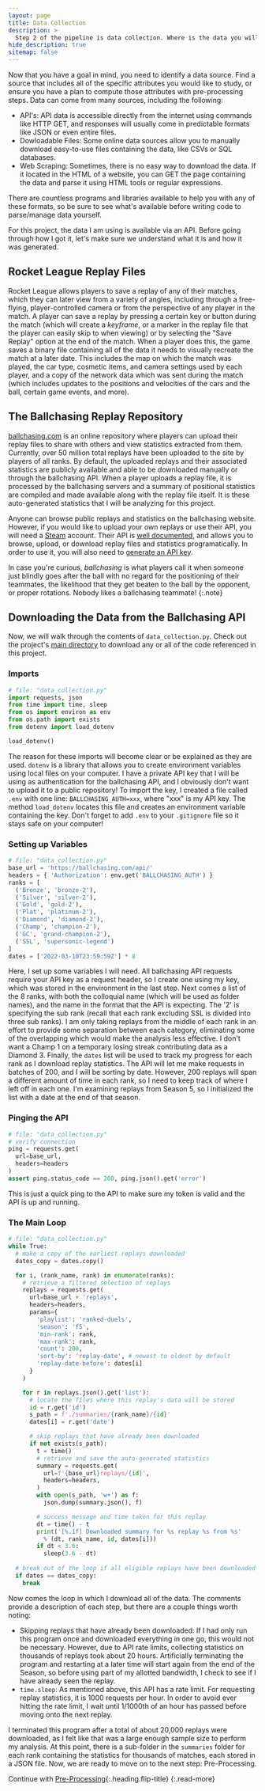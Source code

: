```yaml
---
layout: page
title: Data Collection
description: >
  Step 2 of the pipeline is data collection. Where is the data you will be working with?
hide_description: true
sitemap: false
---
```


Now that you have a goal in mind, you need to identify a data source. Find a source that includes
all of the specific attributes you would like to study, or ensure you have a plan to compute those
attributes with pre-processing steps. Data can come from many sources, including the following:
- API's: API data is accessible directly from the internet using commands like HTTP GET, and
responses will usually come in predictable formats like JSON or even entire files.
- Dowloadable Files: Some online data sources allow you to manually download easy-to-use files
containing the data, like CSVs or SQL databases.
- Web Scraping: Sometimes, there is no easy way to download the data. If it located in the HTML of
a website, you can GET the page containing the data and parse it using HTML tools or regular
expressions.

There are countless programs and libraries available to help you with any of these formats, so be
sure to see what's available before writing code to parse/manage data yourself.

For this project, the data I am using is available via an API. Before going through how I got it,
let's make sure we understand what it is and how it was generated.

## Rocket League Replay Files

Rocket League allows players to save a replay of any of their matches, which they can later view
from a variety of angles, including through a free-flying, player-controlled camera or from the
perspective of any player in the match. A player can save a replay by pressing a certain key or
button during the match (which will create a *keyframe*, or a marker in the replay file that the
player can easily skip to when viewing) or by selecting the "Save Replay" option at the end of the
match. When a player does this, the game saves a binary file containing all of the data it needs to
visually recreate the match at a later date. This includes the map on which the match was played,
the car type, cosmetic items, and camera settings used by each player, and a copy of the network
data which was sent during the match (which includes updates to the positions and velocities of the
cars and the ball, certain game events, and more).

## The Ballchasing Replay Repository

[ballchasing.com][00] is an online repository where players can upload their replay files to share
with others and view statistics extracted from them. Currently, over 50 million total replays have
been uploaded to the site by players of all ranks. By default, the uploaded replays and their
associated statistics are publicly available and able to be downloaded manually or through the
ballchasing API. When a player uploads a replay file, it is processed by the ballchasing servers
and a summary of positional statistics are compiled and made available along with the replay file
itself. It is these auto-generated statistics that I will be analyzing for this project.

Anyone can browse public replays and statistics on the ballchasing website. However, if you would
like to upload your own replays or use their API, you will need a [Steam][01] account. Their API is
[well documented][02], and allows you to browse, upload, or download replay files and statistics
programatically. In order to use it, you will also need to [generate an API key][03].

In case you're curious, *ballchasing* is what players call it when someone just blindly goes after
the ball with no regard for the positioning of their teammates, the likelihood that they get
beaten to the ball by the opponent, or proper rotations. Nobody likes a ballchasing teammate!
{:.note}

## Downloading the Data from the Ballchasing API

Now, we will walk through the contents of `data_collection.py`. Check out the project's
[main directory][04] to download any or all of the code referenced in this project.

### Imports

```python
# file: "data_collection.py"
import requests, json
from time import time, sleep
from os import environ as env
from os.path import exists
from dotenv import load_dotenv

load_dotenv()
```

The reason for these imports will become clear or be explained as they are used. `dotenv` is a
library that allows you to create environment variables using local files on your computer. I have
a private API key that I will be using as authentication for the ballchasing API, and I obviously
don't want to upload it to a public repository! To import the key, I created a file called `.env`
with one line: `BALLCHASING_AUTH=xxx`, where "xxx" is my API key. The method `load_dotenv` locates
this file and creates an environment variable containing the key. Don't forget to add `.env` to
your `.gitignore` file so it stays safe on your computer!

### Setting up Variables

```python
# file: "data_collection.py"
base_url = 'https://ballchasing.com/api/'
headers = { 'Authorization': env.get('BALLCHASING_AUTH') }
ranks = [
  ('Bronze', 'bronze-2'),
  ('Silver', 'silver-2'),
  ('Gold', 'gold-2'),
  ('Plat', 'platinum-2'),
  ('Diamond', 'diamond-2'),
  ('Champ', 'champion-2'),
  ('GC', 'grand-champion-2'),
  ('SSL', 'supersonic-legend')
]
dates = ['2022-03-10T23:59:59Z'] * 8
```

Here, I set up some variables I will need. All ballchasing API requests require your API key as a
request header, so I create one using my key, which was stored in the environment in the last step.
Next comes a list of the 8 ranks, with both the colloquial name (which will be used as folder
names), and the name in the format that the API is expecting. The '2' is specifying the sub rank
(recall that each rank excluding SSL is divided into three sub ranks). I am only taking replays
from the middle of each rank in an effort to provide some separation between each category,
eliminating some of the overlapping which would make the analysis less effective. I don't want a
Champ 1 on a temporary losing streak contributing data as a Diamond 3. Finally, the `dates` list
will be used to track my progress for each rank as I download replay statistics. The API will let
me make requests in batches of 200, and I will be sorting by date. However, 200 replays will span a
different amount of time in each rank, so I need to keep track of where I left off in each one. I'm
examining replays from Season 5, so I initialized the list with a date at the end of that season.

### Pinging the API

```python
# file: "data_collection.py"
# verify connection
ping = requests.get(
  url=base_url,
  headers=headers
)
assert ping.status_code == 200, ping.json().get('error')
```

This is just a quick ping to the API to make sure my token is valid and the API is up and running.

### The Main Loop

```python
# file: "data_collection.py"
while True:
  # make a copy of the earliest replays downloaded
  dates_copy = dates.copy()

  for i, (rank_name, rank) in enumerate(ranks):
    # retrieve a filtered selection of replays
    replays = requests.get(
      url=base_url + 'replays',
      headers=headers,
      params={
        'playlist': 'ranked-duels',
        'season': 'f5',
        'min-rank': rank,
        'max-rank': rank,
        'count': 200,
        'sort-by': 'replay-date', # newest to oldest by default
        'replay-date-before': dates[i]
      }
    )

    for r in replays.json().get('list'):
      # locate the files where this replay's data will be stored
      id = r.get('id')
      s_path = f'./summaries/{rank_name}/{id}'
      dates[i] = r.get('date')

      # skip replays that have already been downloaded
      if not exists(s_path):
        t = time()
        # retrieve and save the auto-generated statistics
        summary = requests.get(
          url=f'{base_url}replays/{id}',
          headers=headers,
        )
        with open(s_path, 'w+') as f:
          json.dump(summary.json(), f)

        # success message and time taken for this replay
        dt = time() - t
        print('[%.1f] Downloaded summary for %s replay %s from %s'
          % (dt, rank_name, id, dates[i]))
        if dt < 3.6:
          sleep(3.6 - dt)
  
  # break out of the loop if all eligible replays have been downloaded
  if dates == dates_copy:
    break
```

Now comes the loop in which I download all of the data. The comments provide a description of each
step, but there are a couple things worth noting:
- Skipping replays that have already been downloaded: If I had only run this program once and
downloaded everything in one go, this would not be necessary. However, due to API rate limits,
collecting statistics on thousands of replays took about 20 hours. Artificially terminating the
program and restarting at a later time will start again from the end of the Season, so before
using part of my allotted bandwidth, I check to see if I have already seen the replay.
- `time.sleep`: As mentioned above, this API has a rate limit. For requesting replay statistics, it
is 1000 requests per hour. In order to avoid ever hitting the rate limit, I wait until 1/1000th of
an hour has passed before moving onto the next replay.

I terminated this program after a total of about 20,000 replays were downloaded, as I felt like
that was a large enough sample size to perform my analysis. At this point, there is a sub-folder in
the `summaries` folder for each rank containing the statistics for thousands of matches, each
stored in a JSON file. Now, we are ready to move on to the next step: Pre-Processing.

Continue with [Pre-Processing](pre_processing.md){:.heading.flip-title}
{:.read-more}

[00]: https://ballchasing.com/
[01]: https://store.steampowered.com/
[02]: https://ballchasing.com/doc/api
[03]: https://ballchasing.com/upload

[04]: /320_FP/